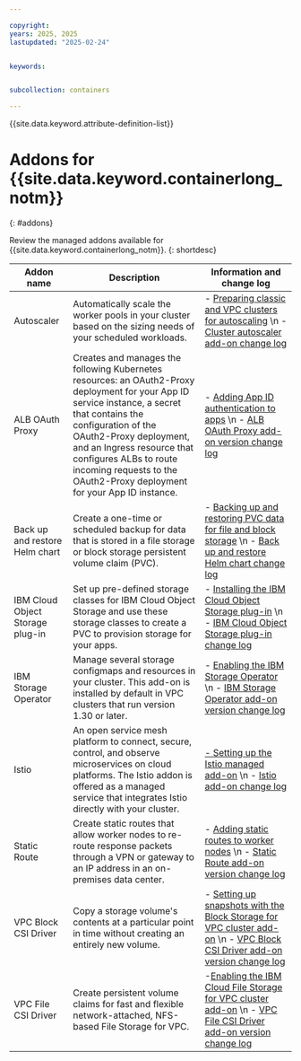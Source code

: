 ```yaml
---

copyright:
years: 2025, 2025
lastupdated: "2025-02-24"


keywords:  


subcollection: containers

---
```


{{site.data.keyword.attribute-definition-list}}

# Addons for {{site.data.keyword.containerlong_notm}}
{: #addons}

Review the managed addons available for {{site.data.keyword.containerlong_notm}}.
{: shortdesc}

|Addon name | Description | Information and change log |
|---|---|---|
| Autoscaler | Automatically scale the worker pools in your cluster based on the sizing needs of your scheduled workloads. | - [Preparing classic and VPC clusters for autoscaling](/docs/containers?topic=containers-cluster-scaling-classic-vpc)  \n - [Cluster autoscaler add-on change log](/docs/containers?topic=containers-ca_changelog) | 
| ALB OAuth Proxy | Creates and manages the following Kubernetes resources: an OAuth2-Proxy deployment for your App ID service instance, a secret that contains the configuration of the OAuth2-Proxy deployment, and an Ingress resource that configures ALBs to route incoming requests to the OAuth2-Proxy deployment for your App ID instance. | - [Adding App ID authentication to apps](/docs/containers?topic=containers-comm-ingress-annotations#app-id-auth)  \n - [ALB OAuth Proxy add-on version change log](/docs/containers?topic=containers-cl-add-ons-alb-oauth-proxy) |
| Back up and restore Helm chart | Create a one-time or scheduled backup for data that is stored in a file storage or block storage persistent volume claim (PVC). | - [Backing up and restoring PVC data for file and block storage](/docs/containers?topic=containers-utilities#ibmcloud-backup-restore)  \n - [Back up and restore Helm chart change log](/containers?topic=containers-backup_restore_changelog) |
| IBM Cloud Object Storage plug-in | Set up pre-defined storage classes for IBM Cloud Object Storage and use these storage classes to create a PVC to provision storage for your apps. | - [Installing the IBM Cloud Object Storage plug-in](/docs/containers?topic=containers-storage_cos_install)  \n - [IBM Cloud Object Storage plug-in change log](/docs/containers?topic=containers-cos_plugin_changelog) |
| IBM Storage Operator |  Manage several storage configmaps and resources in your cluster. This add-on is installed by default in VPC clusters that run version 1.30 or later. | - [Enabling the IBM Storage Operator](/docs/containers?topic=containers-storage-operator)  \n - [IBM Storage Operator add-on version change log](/docs/containers?topic=containers-cl-add-ons-ibm-storage-operator) |
| Istio | An open service mesh platform to connect, secure, control, and observe microservices on cloud platforms. The Istio addon is offered as a managed service that integrates Istio directly with your cluster. | [- Setting up the Istio managed add-on](/docs/containers?topic=containers-istio)  \n - [Istio add-on change log](/docs/containers?topic=containers-istio) | 
| Static Route |  Create static routes that allow worker nodes to re-route response packets through a VPN or gateway to an IP address in an on-premises data center. | - [Adding static routes to worker nodes](/docs/containers?topic=containers-static-routes)  \n - [Static Route add-on version change log](/containers?topic=containers-cl-add-ons-static-route) |
| VPC Block CSI Driver | Copy a storage volume's contents at a particular point in time without creating an entirely new volume. | - [Setting up snapshots with the Block Storage for VPC cluster add-on](/docs/containers?topic=containers-vpc-volume-snapshot)  \n - [VPC Block CSI Driver add-on version change log](/docs/containers?topic=containers-cl-add-ons-vpc-block-csi-driver&q=block+csi&tags=containers) | 
| VPC File CSI Driver | Create persistent volume claims for fast and flexible network-attached, NFS-based File Storage for VPC. | -[Enabling the IBM Cloud File Storage for VPC cluster add-on](/docs/containers?topic=containers-storage-file-vpc-install)  \n - [VPC File CSI Driver add-on version change log](/docs/containers?topic=containers-cl-add-ons-vpc-file-csi-driver) |

